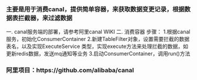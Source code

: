 <div class="blog_content">
    <div class="iteye-blog-content-contain">
<h3>主要是用于消费canal，提供简单容器，来获取数据变更记录，根据数据表拦截器，来过滤数据</h3>
<p>
    一.  canal服务端的部署，请参考阿里canal WIKI
    二.  消费容器
       步骤：
        1.根据canal服务，初始化ConsumerContainer
        2.新建TableFilter对象，设置需要拦截的数据表名，以及实现ExecuteService 类型，实现execute方法来处理拦截的数据，如更新redis数据，发送mq通知等业务
        3.启动ConsumerContainer，调用run()方法
</p>
<h3>阿里项目：https://github.com/alibaba/canal</h3>
</div>
</div>

